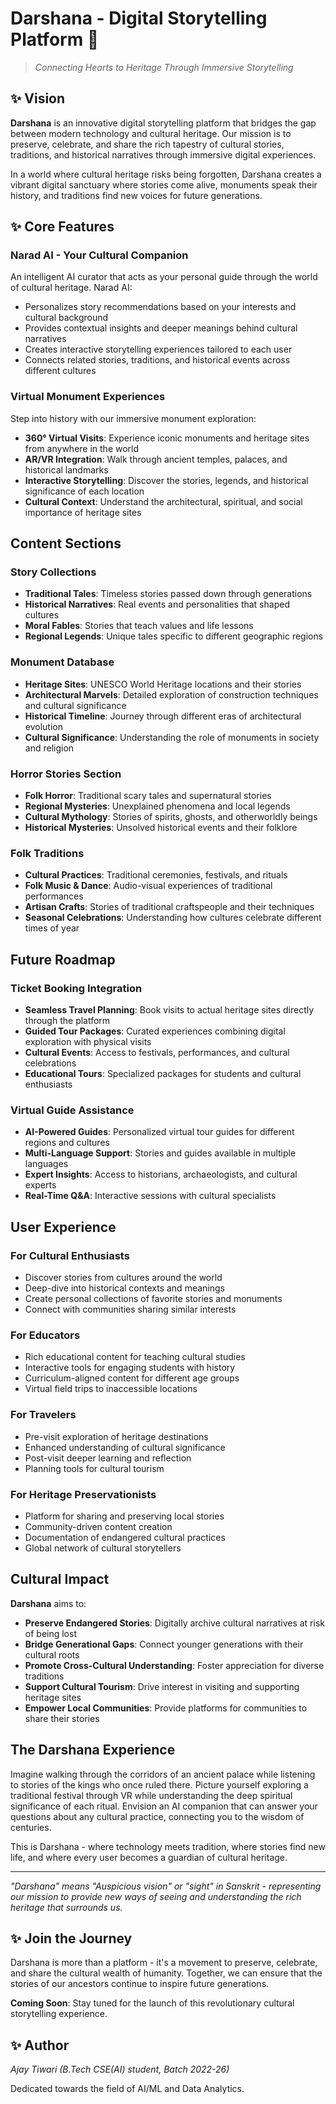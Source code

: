 # Darshana - Digital Storytelling Platform 🌟

> *Connecting Hearts to Heritage Through Immersive Storytelling*

## ✨ Vision

**Darshana** is an innovative digital storytelling platform that bridges the gap between modern technology and cultural heritage. Our mission is to preserve, celebrate, and share the rich tapestry of cultural stories, traditions, and historical narratives through immersive digital experiences.

In a world where cultural heritage risks being forgotten, Darshana creates a vibrant digital sanctuary where stories come alive, monuments speak their history, and traditions find new voices for future generations.

## ✨ Core Features

### Narad AI - Your Cultural Companion
An intelligent AI curator that acts as your personal guide through the world of cultural heritage. Narad AI:
- Personalizes story recommendations based on your interests and cultural background
- Provides contextual insights and deeper meanings behind cultural narratives
- Creates interactive storytelling experiences tailored to each user
- Connects related stories, traditions, and historical events across different cultures

### Virtual Monument Experiences
Step into history with our immersive monument exploration:
- **360° Virtual Visits**: Experience iconic monuments and heritage sites from anywhere in the world
- **AR/VR Integration**: Walk through ancient temples, palaces, and historical landmarks
- **Interactive Storytelling**: Discover the stories, legends, and historical significance of each location
- **Cultural Context**: Understand the architectural, spiritual, and social importance of heritage sites

## Content Sections

### Story Collections
- **Traditional Tales**: Timeless stories passed down through generations
- **Historical Narratives**: Real events and personalities that shaped cultures
- **Moral Fables**: Stories that teach values and life lessons
- **Regional Legends**: Unique tales specific to different geographic regions

### Monument Database
- **Heritage Sites**: UNESCO World Heritage locations and their stories
- **Architectural Marvels**: Detailed exploration of construction techniques and cultural significance
- **Historical Timeline**: Journey through different eras of architectural evolution
- **Cultural Significance**: Understanding the role of monuments in society and religion

### Horror Stories Section
- **Folk Horror**: Traditional scary tales and supernatural stories
- **Regional Mysteries**: Unexplained phenomena and local legends
- **Cultural Mythology**: Stories of spirits, ghosts, and otherworldly beings
- **Historical Mysteries**: Unsolved historical events and their folklore

### Folk Traditions
- **Cultural Practices**: Traditional ceremonies, festivals, and rituals
- **Folk Music & Dance**: Audio-visual experiences of traditional performances
- **Artisan Crafts**: Stories of traditional craftspeople and their techniques
- **Seasonal Celebrations**: Understanding how cultures celebrate different times of year

## Future Roadmap

### Ticket Booking Integration
- **Seamless Travel Planning**: Book visits to actual heritage sites directly through the platform
- **Guided Tour Packages**: Curated experiences combining digital exploration with physical visits
- **Cultural Events**: Access to festivals, performances, and cultural celebrations
- **Educational Tours**: Specialized packages for students and cultural enthusiasts

### Virtual Guide Assistance
- **AI-Powered Guides**: Personalized virtual tour guides for different regions and cultures
- **Multi-Language Support**: Stories and guides available in multiple languages
- **Expert Insights**: Access to historians, archaeologists, and cultural experts
- **Real-Time Q&A**: Interactive sessions with cultural specialists

## User Experience

### For Cultural Enthusiasts
- Discover stories from cultures around the world
- Deep-dive into historical contexts and meanings
- Create personal collections of favorite stories and monuments
- Connect with communities sharing similar interests

### For Educators
- Rich educational content for teaching cultural studies
- Interactive tools for engaging students with history
- Curriculum-aligned content for different age groups
- Virtual field trips to inaccessible locations

### For Travelers
- Pre-visit exploration of heritage destinations
- Enhanced understanding of cultural significance
- Post-visit deeper learning and reflection
- Planning tools for cultural tourism

### For Heritage Preservationists
- Platform for sharing and preserving local stories
- Community-driven content creation
- Documentation of endangered cultural practices
- Global network of cultural storytellers

## Cultural Impact

**Darshana** aims to:
- **Preserve Endangered Stories**: Digitally archive cultural narratives at risk of being lost
- **Bridge Generational Gaps**: Connect younger generations with their cultural roots
- **Promote Cross-Cultural Understanding**: Foster appreciation for diverse traditions
- **Support Cultural Tourism**: Drive interest in visiting and supporting heritage sites
- **Empower Local Communities**: Provide platforms for communities to share their stories

## The Darshana Experience

Imagine walking through the corridors of an ancient palace while listening to stories of the kings who once ruled there. Picture yourself exploring a traditional festival through VR while understanding the deep spiritual significance of each ritual. Envision an AI companion that can answer your questions about any cultural practice, connecting you to the wisdom of centuries.

This is Darshana - where technology meets tradition, where stories find new life, and where every user becomes a guardian of cultural heritage.

---

*"Darshana" means "Auspicious vision" or "sight" in Sanskrit - representing our mission to provide new ways of seeing and understanding the rich heritage that surrounds us.*

## ✨ Join the Journey

Darshana is more than a platform - it's a movement to preserve, celebrate, and share the cultural wealth of humanity. Together, we can ensure that the stories of our ancestors continue to inspire future generations.

**Coming Soon**: Stay tuned for the launch of this revolutionary cultural storytelling experience.

## ✨ Author 

*Ajay Tiwari (B.Tech CSE(AI) student, Batch 2022-26)*

Dedicated towards the field of AI/ML and Data Analytics.
